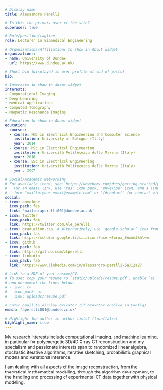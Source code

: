 ```yaml
---
# Display name
title: Alessandro Perelli

# Is this the primary user of the site?
superuser: true

# Role/position/tagline
role: Lecturer in Biomedical Engineering

# Organizations/Affiliations to show in About widget
organizations:
- name: University of Dundee
  url: https://www.dundee.ac.uk/

# Short bio (displayed in user profile at end of posts)
bio: 

# Interests to show in About widget
interests:
- Computational Imaging
- Deep Learning
- Medical Applications
- Computed Tomography
- Magnetic Resonance Imaging

# Education to show in About widget
education:
  courses:
  - course: PhD in Electrical Engineering and Computer Science
    institution: University of Bologna (Italy)
    year: 2014
  - course: MSc in Electrical Engineering
    institution: Università Politecnica delle Marche (Italy)
    year: 2010
  - course: BSc in Electrical Engineering
    institution: Università Politecnica delle Marche (Italy)
    year: 2007

# Social/Academic Networking
# For available icons, see: https://wowchemy.com/docs/getting-started/page-builder/#icons
#   For an email link, use "fas" icon pack, "envelope" icon, and a link in the
#   form "mailto:your-email@example.com" or "/#contact" for contact widget.
social:
- icon: envelope
  icon_pack: fas
  link: 'mailto:aperelli001@dundee.ac.uk'
- icon: twitter
  icon_pack: fab
  link: https://twitter.com/Ale_perelli
- icon: graduation-cap  # Alternatively, use `google-scholar` icon from `ai` icon pack
  icon_pack: fas
  link: https://scholar.google.it/citations?user=lmroa_EAAAAJ&hl=en
- icon: github
  icon_pack: fab
  link: https://github.com/alperelli
- icon: linkedin
  icon_pack: fab
  link: https://www.linkedin.com/in/alessandro-perelli-5a312a27

# Link to a PDF of your resume/CV.
# To use: copy your resume to `static/uploads/resume.pdf`, enable `ai` icons in `params.toml`, 
# and uncomment the lines below.
# - icon: cv
#   icon_pack: ai
#   link: uploads/resume.pdf

# Enter email to display Gravatar (if Gravatar enabled in Config)
email: "aperelli001@dundee.ac.uk"

# Highlight the author in author lists? (true/false)
highlight_name: true
---
```


My research interests include computational imaging, and machine learning, in particular for polyenergetic 3D/4D X-ray CT reconstruction and my specialism and passionate interests span to randomized linear algebra, stochastic iterative algorithms, iterative sketching, probabilistic graphical models and variational inference.

I am dealing with all aspects of the image reconstruction, from the theoretical mathematical modelling, through the algorithm development, to the handling and processing of experimental CT data together with physical modeling.
